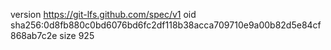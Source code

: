 version https://git-lfs.github.com/spec/v1
oid sha256:0d8fb880c0bd6076bd6fc2df118b38acca709710e9a00b82d5e84cf868ab7c2e
size 925
